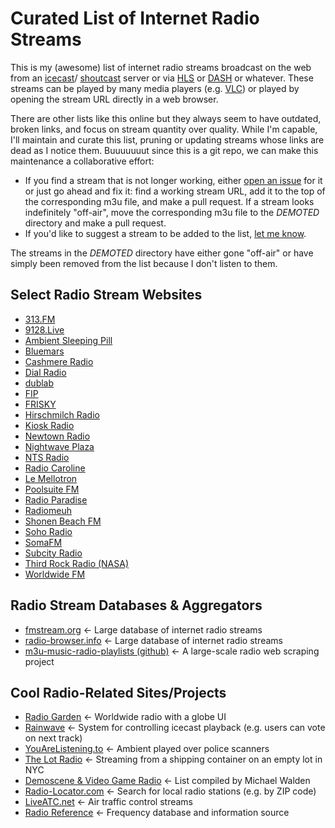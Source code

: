 # Curated List of Internet Radio Streams

This is my (awesome) list of internet radio streams
broadcast on the web from an [icecast](https://icecast.org)/
[shoutcast](https://www.shoutcast.com) server
or via [HLS](https://en.wikipedia.org/wiki/HTTP_Live_Streaming)
or [DASH](https://en.wikipedia.org/wiki/Dynamic_Adaptive_Streaming_over_HTTP)
or whatever.
These streams can be played by many media players
(e.g. [VLC](https://www.videolan.org))
or played by opening the stream URL directly in a web browser.

There are other lists like this online
but they always seem to have outdated, broken links,
and focus on stream quantity over quality.
While I'm capable, I'll maintain and curate this list,
pruning or updating streams whose links are dead as I notice them.
Buuuuuuut since this is a git repo, 
we can make this maintenance a collaborative effort:

  - If you find a stream that is not longer working, either 
  [open an issue](https://github.com/mikepierce/internet-radio-streams/issues) for it
  or just go ahead and fix it: find a working stream URL, 
  add it to the top of the corresponding m3u file, and make a pull request.
  If a stream looks indefinitely "off-air", 
  move the corresponding m3u file to the _DEMOTED_ directory and make a pull request.
  - If you'd like to suggest a stream to be added to the list,
  [let me know](https://github.com/mikepierce/internet-radio-streams/discussions/categories/station-suggestions).

The streams in the _DEMOTED_ directory have either gone "off-air"
or have simply been removed from the list because I don't listen to them.

## Select Radio Stream Websites

  - [313.FM](https://www.313.fm)
  - [9128.Live](https://9128.live)
  - [Ambient Sleeping Pill](https://ambientsleepingpill.com)
  - [Bluemars](http://echoesofbluemars.org) 
  - [Cashmere Radio](https://cashmereradio.com) 
  - [Dial Radio](https://dialradio.live)
  - [dublab](https://www.dublab.com) 
  - [FIP](https://www.fip.fr) 
  - [FRISKY](https://www.friskyradio.com) 
  - [Hirschmilch Radio](https://hirschmilch.de)
  - [Kiosk Radio](https://kioskradio.com) 
  - [Newtown Radio](https://newtownradio.com) 
  - [Nightwave Plaza](https://plaza.one) 
  - [NTS Radio](https://www.nts.live) 
  - [Radio Caroline](https://www.radiocaroline.co.uk) 
  - [Le Mellotron](https://www.lemellotron.com) 
  - [Poolsuite FM](https://poolsuite.net) 
  - [Radio Paradise](https://radioparadise.com) 
  - [Radiomeuh](https://www.radiomeuh.com) 
  - [Shonen Beach FM](https://www.beachfm.co.jp) 
  - [Soho Radio](https://sohoradiolondon.com) 
  - [SomaFM](https://somafm.com/) 
  - [Subcity Radio](https://subcity.org) 
  - [Third Rock Radio (NASA)](https://thirdrockradio.net) 
  - [Worldwide FM](https://worldwidefm.net) 

## Radio Stream Databases & Aggregators

  - [fmstream.org](https://fmstream.org/) ← Large database of internet radio streams
  - [radio-browser.info](https://www.radio-browser.info) ← Large database of internet radio streams
  - [m3u-music-radio-playlists (github)](https://junguler.github.io/m3u-radio-music-playlists/) ← A large-scale radio web scraping project

## Cool Radio-Related Sites/Projects

  - [Radio Garden](http://radio.garden/) ← Worldwide radio with a globe UI
  - [Rainwave](https://rainwave.cc/) ← System for controlling icecast playback (e.g. users can vote on next track)
  - [YouAreListening.to](http://youarelistening.to) ← Ambient played over police scanners
  - [The Lot Radio](https://www.thelotradio.com) ← Streaming from a shipping container on an empty lot in NYC
  - [Demoscene & Video Game Radio](https://mw.rat.bz/davgmsrl/) ← List compiled by Michael Walden
  - [Radio-Locator.com](https://radio-locator.com) ← Search for local radio stations (e.g. by ZIP code)
  - [LiveATC.net](https://www.liveatc.net) ← Air traffic control streams
  - [Radio Reference](https://www.radioreference.com) ← Frequency database and information source

